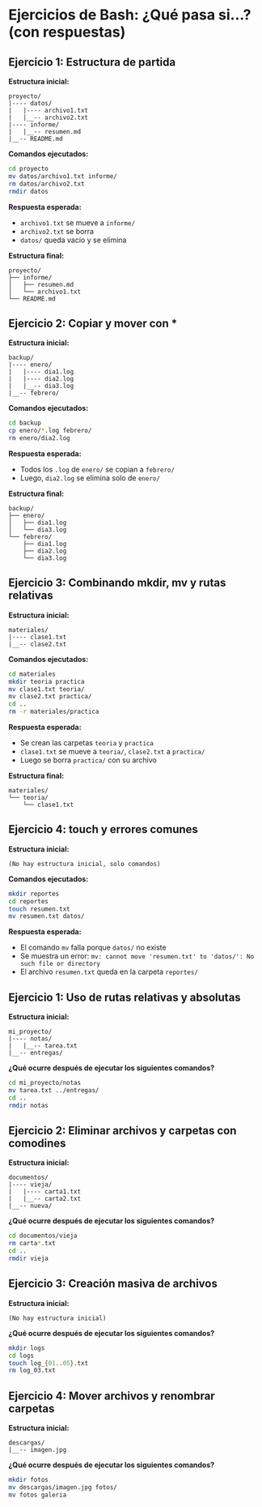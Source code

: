 # Ejercicios de Bash: ¿Qué pasa si...? (con respuestas)

## Ejercicio 1: Estructura de partida

**Estructura inicial:**
```
proyecto/
|---- datos/
|   |---- archivo1.txt
|   |__-- archivo2.txt
|---- informe/
|   |__-- resumen.md
|__-- README.md
```

**Comandos ejecutados:**
```bash
cd proyecto
mv datos/archivo1.txt informe/
rm datos/archivo2.txt
rmdir datos
```

**Respuesta esperada:**
- `archivo1.txt` se mueve a `informe/`
- `archivo2.txt` se borra
- `datos/` queda vacío y se elimina

**Estructura final:**
```
proyecto/
├── informe/
│   ├── resumen.md
│   └── archivo1.txt
└── README.md
```

## Ejercicio 2: Copiar y mover con *

**Estructura inicial:**
```
backup/
|---- enero/
|   |---- dia1.log
|   |---- dia2.log
|   |__-- dia3.log
|__-- febrero/
```

**Comandos ejecutados:**
```bash
cd backup
cp enero/*.log febrero/
rm enero/dia2.log
```

**Respuesta esperada:**
- Todos los `.log` de `enero/` se copian a `febrero/`
- Luego, `dia2.log` se elimina solo de `enero/`

**Estructura final:**
```
backup/
├── enero/
│   ├── dia1.log
│   └── dia3.log
└── febrero/
    ├── dia1.log
    ├── dia2.log
    └── dia3.log
```

## Ejercicio 3: Combinando mkdir, mv y rutas relativas

**Estructura inicial:**
```
materiales/
|---- clase1.txt
|__-- clase2.txt
```

**Comandos ejecutados:**
```bash
cd materiales
mkdir teoria practica
mv clase1.txt teoria/
mv clase2.txt practica/
cd ..
rm -r materiales/practica
```

**Respuesta esperada:**
- Se crean las carpetas `teoria` y `practica`
- `clase1.txt` se mueve a `teoria/`, `clase2.txt` a `practica/`
- Luego se borra `practica/` con su archivo

**Estructura final:**
```
materiales/
└── teoria/
    └── clase1.txt
```

## Ejercicio 4: touch y errores comunes

**Estructura inicial:**
```
(No hay estructura inicial, solo comandos)
```

**Comandos ejecutados:**
```bash
mkdir reportes
cd reportes
touch resumen.txt
mv resumen.txt datos/
```

**Respuesta esperada:**
- El comando `mv` falla porque `datos/` no existe
- Se muestra un error: `mv: cannot move 'resumen.txt' to 'datos/': No such file or directory`
- El archivo `resumen.txt` queda en la carpeta `reportes/`

## Ejercicio 1: Uso de rutas relativas y absolutas

**Estructura inicial:**
```
mi_proyecto/
|---- notas/
|   |__-- tarea.txt
|__-- entregas/
```

**¿Qué ocurre después de ejecutar los siguientes comandos?**
```bash
cd mi_proyecto/notas
mv tarea.txt ../entregas/
cd ..
rmdir notas
```

## Ejercicio 2: Eliminar archivos y carpetas con comodines

**Estructura inicial:**
```
documentos/
|---- vieja/
|   |---- carta1.txt
|   |__-- carta2.txt
|__-- nueva/
```

**¿Qué ocurre después de ejecutar los siguientes comandos?**
```bash
cd documentos/vieja
rm carta*.txt
cd ..
rmdir vieja
```

## Ejercicio 3: Creación masiva de archivos

**Estructura inicial:**
```
(No hay estructura inicial)
```

**¿Qué ocurre después de ejecutar los siguientes comandos?**
```bash
mkdir logs
cd logs
touch log_{01..05}.txt
rm log_03.txt
```

## Ejercicio 4: Mover archivos y renombrar carpetas

**Estructura inicial:**
```
descargas/
|__-- imagen.jpg
```

**¿Qué ocurre después de ejecutar los siguientes comandos?**
```bash
mkdir fotos
mv descargas/imagen.jpg fotos/
mv fotos galeria
```

